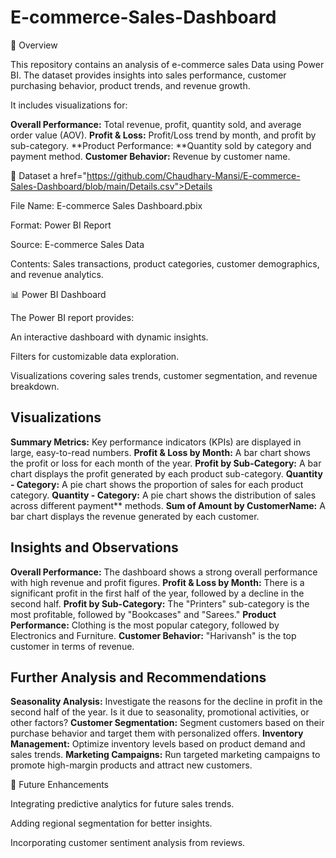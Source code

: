 # E-commerce-Sales-Dashboard

📌 Overview

This repository contains an analysis of e-commerce sales Data using Power BI. The dataset provides insights into sales performance, customer purchasing behavior, product trends, and revenue growth.

It includes visualizations for:

**Overall Performance:** Total revenue, profit, quantity sold, and average order value (AOV).
**Profit & Loss:** Profit/Loss trend by month, and profit by sub-category.
**Product Performance: **Quantity sold by category and payment method.
**Customer Behavior:** Revenue by customer name.

📂 Dataset a href="https://github.com/Chaudhary-Mansi/E-commerce-Sales-Dashboard/blob/main/Details.csv">Details</a>

File Name: E-commerce Sales Dashboard.pbix

Format: Power BI Report

Source: E-commerce Sales Data

Contents: Sales transactions, product categories, customer demographics, and revenue analytics.

📊 Power BI Dashboard

The Power BI report provides:

An interactive dashboard with dynamic insights.

Filters for customizable data exploration.

Visualizations covering sales trends, customer segmentation, and revenue breakdown.

## Visualizations

**Summary Metrics:** Key performance indicators (KPIs) are displayed in large, easy-to-read numbers.
**Profit & Loss by Month:** A bar chart shows the profit or loss for each month of the year.
**Profit by Sub-Category:** A bar chart displays the profit generated by each product sub-category.
**Quantity - Category:** A pie chart shows the proportion of sales for each product category.
**Quantity - Category:** A pie chart shows the distribution of sales across different payment** methods.
**Sum of Amount by CustomerName:** A bar chart displays the revenue generated by each customer.

## Insights and Observations

**Overall Performance:** The dashboard shows a strong overall performance with high revenue and profit figures.
**Profit & Loss by Month:** There is a significant profit in the first half of the year, followed by a decline in the second half.
**Profit by Sub-Category:** The "Printers" sub-category is the most profitable, followed by "Bookcases" and "Sarees."
**Product Performance:** Clothing is the most popular category, followed by Electronics and Furniture.
**Customer Behavior:** "Harivansh" is the top customer in terms of revenue.

## Further Analysis and Recommendations

**Seasonality Analysis:** Investigate the reasons for the decline in profit in the second half of the year. Is it due to seasonality, promotional activities, or other factors?
**Customer Segmentation:** Segment customers based on their purchase behavior and target them with personalized offers.
**Inventory Management:** Optimize inventory levels based on product demand and sales trends.
**Marketing Campaigns:** Run targeted marketing campaigns to promote high-margin products and attract new customers.

📌 Future Enhancements

Integrating predictive analytics for future sales trends.

Adding regional segmentation for better insights.

Incorporating customer sentiment analysis from reviews.
